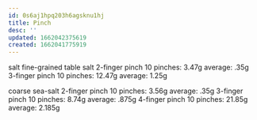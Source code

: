 ```yaml
---
id: 0s6aj1hpq203h6agsknu1hj
title: Pinch
desc: ''
updated: 1662042375619
created: 1662041775919
---
```

salt
  fine-grained table salt
    2-finger pinch
      10 pinches: 3.47g
      average: .35g
    3-finger pinch
      10 pinches: 12.47g
      average: 1.25g

  coarse sea-salt
    2-finger pinch
      10 pinches: 3.56g
      average: .35g
    3-finger pinch
      10 pinches: 8.74g
      average: .875g
    4-finger pinch
      10 pinches: 21.85g
      average: 2.185g